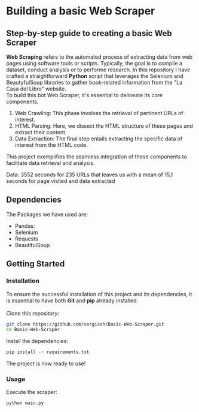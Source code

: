 # Building a basic Web Scraper

## Step-by-step guide to creating a basic Web Scraper

<b>Web Scraping</b> refers to the automated process of extracting data from web pages using software tools or scripts. Typically, the goal is to compile a dataset, conduct analysis or to performe research.
In this repository I have crafted a straightforward <b>Python</b> script that leverages the Selenium and BeautyfulSoup libraries to gather book-related information from the "La Casa del Libro" website. 
</br>
To build this bot Web Scraper, it's essential to delineate its core components:
1. Web Crawling: This phase involves the retrieval of pertinent URLs of interest.
2. HTML Parsing: Here, we dissect the HTML structure of these pages and extract their content.
3. Data Extraction: The final step entails extracting the specific data of interest from the HTML code.

This project exemplifies the seamless integration of these components to facilitate data retrieval and analysis.


Data: 3552 seconds for 235 URLs that leaves us with a mean of 15,1 seconds for page visited and data extracted

## Dependencies
The Packages we have used are:
- Pandas: 
- Selenium
- Requests
- BeautifulSoup

## Getting Started
### Installation
To ensure the successful installation of this project and its dependencies, it is essential to have both <b>Git</b> and <b>pip</b> already installed.
</br></br>
Clone this repository:
```bash
git clone https://github.com/sergissh/Basic-Web-Scraper.git
cd Basic-Web-Scraper
```
Install the dependencies:
```bash
pip install -r requirements.txt
```
The project is now ready to use!

### Usage
Execute the scraper:
```bash
python main.py
```
